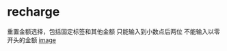 # recharge
重置金额选择，包括固定标签和其他金额
只能输入到小数点后两位
不能输入以零开头的金额
[image](https://github.com/lhmmouse/recharge/blob/master/recharge.gif)
